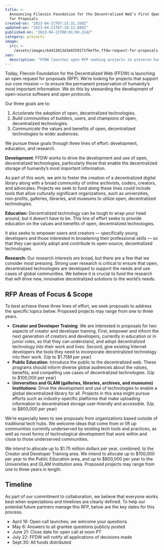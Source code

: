 ```yaml
---
title: >-
  Announcing Filecoin Foundation for the Decentralized Web’s First Open Request
  for Proposals
created-on: "2023-04-21T07:15:31.358Z"
updated-on: "2023-04-21T07:18:12.889Z"
published-on: "2023-04-21T08:01:04.314Z"
category: projects
image:
  src: >-
    /assets/images/64423813d1b0259171f6ef5e_ffdw-request-for-proposals.png
seo:
  description: "FFDW launches open RFP seeking projects to preserve humanity's vital information through development, education, and research. Funding available up to $1.75M for innovative proposals."
---
```


Today, Filecoin Foundation for the Decentralized Web (FFDW) is launching an open request for proposals (RFP). We’re looking for projects that support our core mission — to ensure the permanent preservation of humanity’s most important information. We do this by stewarding the development of open-source software and open protocols.

Our three goals are to:

1. _Accelerate_ the adoption of open, decentralized technologies.
2. _Build_ communities of builders, users, and champions of open, decentralized technologies.
3. _Communicate_ the values and benefits of open, decentralized technologies to wider audiences.

We pursue these goals through three lines of effort: development, education, and research.

**Development**: FFDW works to drive the development and use of open, decentralized technologies, particularly those that enable the decentralized storage of humanity’s most important information.

As part of this work, we aim to foster the creation of a decentralized digital library along with a broad community of online archivists, coders, creators, and advocates. Projects we seek to fund along these lines could include tools that allow culturally significant organizations, such as universities, non-profits, galleries, libraries, and museums to utilize open, decentralized technologies.

**Education:** Decentralized technology can be tough to wrap your head around, but it doesn’t have to be. This line of effort seeks to provide education on the values and benefits of open, decentralized technologies.

It also seeks to empower users and creators — specifically young developers and those interested in broadening their professional skills — so that they can quickly adopt and contribute to open-source, decentralized technologies.

**Research:** Our research interests are broad, but there are a few that we consider most pressing. Strong user research is critical to ensure that open, decentralized technologies are developed to support the needs and use cases of global communities. We believe it is crucial to fund the research that will drive new, innovative decentralized solutions to the world’s needs.

## RFP Areas of Focus & Scope

To best achieve these three lines of effort, we seek proposals to address the specific topics below. Proposed projects may range from one to three years.

- **Creator and Developer Training**: We are interested in proposals for two aspects of creator and developer training. First, empower and inform the next generation of creators and developers, currently in education or in junior roles, so that they can understand, and adopt decentralized technology into their work and lives. Second, give existing Internet developers the tools they need to incorporate decentralized technology into their work. (Up to $1.75M per year)
- **Public Education**: Introduce the public to the decentralized web. These programs should inform diverse global audiences about the values, benefits, and compelling use cases of decentralized technologies. (Up to $100,000 per year)
- **Universities and GLAM (galleries, libraries, archives, and museums) Institutions**: Drive the development and use of technologies to enable a global decentralized library for all. Projects in this area might pursue efforts such as industry-specific platforms that make uploading information to decentralized storage user-friendly and accessible. (Up to $800,000 per year)

We’re especially keen to see proposals from organizations based outside of traditional tech hubs. We welcome ideas that come from or lift up communities currently underserved by existing tech tools and practices, as well as novel forms of technological development that work within and close to those underserved communities.

We intend to allocate up to $1.75 million dollars per year, combined, to the Creator and Developer Training area. We intend to allocate up to $100,000 per year to the Public Education area, and up to $800,000 per year to the Universities and GLAM Institution area. Proposed projects may range from one to three years in length.

## Timeline

As part of our commitment to collaboration, we believe that everyone works best when expectations and timelines are clearly defined. To help our potential future partners manage this RFP, below are the key dates for this process.

- April 18: Open call launches; we welcome your questions
- May 6: Answers to all grantee questions publicly posted
- June 21: Close date for open call at noon PT
- July 22: FFDW will notify all applications of decisions made
- Sept 30: All funds distributed
